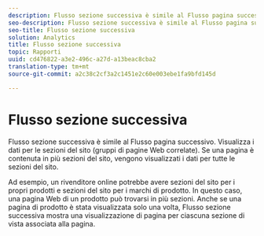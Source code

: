 ```yaml
---
description: Flusso sezione successiva è simile al Flusso pagina successivo. Visualizza i dati per le sezioni del sito (gruppi di pagine Web correlate). Se una pagina è contenuta in più sezioni del sito, vengono visualizzati i dati per tutte le sezioni del sito.
seo-description: Flusso sezione successiva è simile al Flusso pagina successivo. Visualizza i dati per le sezioni del sito (gruppi di pagine Web correlate). Se una pagina è contenuta in più sezioni del sito, vengono visualizzati i dati per tutte le sezioni del sito.
seo-title: Flusso sezione successiva
solution: Analytics
title: Flusso sezione successiva
topic: Rapporti
uuid: cd476822-a3e2-496c-a27d-a13beac8cba2
translation-type: tm+mt
source-git-commit: a2c38c2cf3a2c1451e2c60e003ebe1fa9bfd145d

---
```



# Flusso sezione successiva

Flusso sezione successiva è simile al Flusso pagina successivo. Visualizza i dati per le sezioni del sito (gruppi di pagine Web correlate). Se una pagina è contenuta in più sezioni del sito, vengono visualizzati i dati per tutte le sezioni del sito.

Ad esempio, un rivenditore online potrebbe avere sezioni del sito per i propri prodotti e sezioni del sito per i marchi di prodotto. In questo caso, una pagina Web di un prodotto può trovarsi in più sezioni. Anche se una pagina di prodotto è stata visualizzata solo una volta, Flusso sezione successiva mostra una visualizzazione di pagina per ciascuna sezione di vista associata alla pagina.

